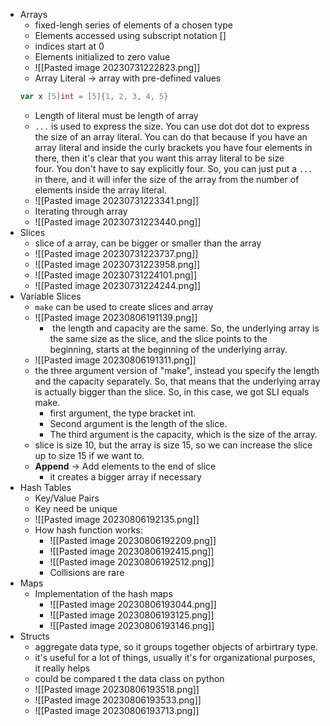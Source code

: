 - Arrays
	- fixed-lengh series of elements of a chosen type
	- Elements accessed using subscript notation []
	- indices start at 0
	- Elements initialized to zero value
	- ![[Pasted image 20230731222823.png]]
	- Array Literal -> array with pre-defined values
	```go 
	var x [5]int = [5]{1, 2, 3, 4, 5}
	```
	- Length of literal must be length of array
	- `...` is used to express the size. You can use dot dot dot to express the size of an array literal. You can do that because if you have an array literal and inside the curly brackets you have four elements in there, then it's clear that you want this array literal to be size four. You don't have to say explicitly four. So, you can just put a `...` in there, and it will infer the size of the array from the number of elements inside the array literal.
	- ![[Pasted image 20230731223341.png]]
	- Iterating through array
	- ![[Pasted image 20230731223440.png]]
- Slices
	- slice of a array, can be bigger or smaller than the array
	- ![[Pasted image 20230731223737.png]]
	- ![[Pasted image 20230731223958.png]]
	- ![[Pasted image 20230731224101.png]]
	- ![[Pasted image 20230731224244.png]]
- Variable Slices
	- `make` can be used to create slices and array
	- ![[Pasted image 20230806191139.png]]
		-  the length and capacity are the same. So, the underlying array is the same size as the slice, and the slice points to the beginning, starts at the beginning of the underlying array.
	- ![[Pasted image 20230806191311.png]]
	- the three argument version of "make", instead you specify the length and the capacity separately. So, that means that the underlying array is actually bigger than the slice. So, in this case, we got SLI equals make.
		- first argument, the type bracket int.
		- Second argument is the length of the slice. 
		- The third argument is the capacity, which is the size of the array.
	- slice is size 10, but the array is size 15, so we can increase the slice up to size 15 if we want to.
	- **Append** -> Add elements to the end of slice
		- it creates a bigger array if necessary
-  Hash Tables
	- Key/Value Pairs
	- Key need be unique
	- ![[Pasted image 20230806192135.png]]
	- How hash function works:
		- ![[Pasted image 20230806192209.png]]
		- ![[Pasted image 20230806192415.png]]
		- ![[Pasted image 20230806192512.png]]
		- Collisions are rare
- Maps
	- Implementation of the hash maps
		- ![[Pasted image 20230806193044.png]]
		- ![[Pasted image 20230806193125.png]]
		- ![[Pasted image 20230806193146.png]]
- Structs
	- aggregate data type, so it groups together objects of arbirtrary type.
	- it's useful for a lot of things, usually it's for organizational purposes, it really helps
	- could be compared t the data class on python
	- ![[Pasted image 20230806193518.png]]
	- ![[Pasted image 20230806193533.png]]
	- ![[Pasted image 20230806193713.png]]
